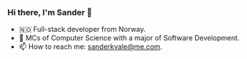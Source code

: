 ### Hi there, I'm Sander 👋

- 🇳🇴 Full-stack developer from Norway.
- 🔭 MCs of Computer Science with a major of Software Development.
- 📫 How to reach me: sanderkvale@me.com.
